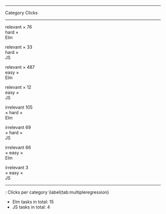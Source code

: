 ---------- --------
Category   Clicks
---------- --------
relevant × 76      
hard ×                                                                    
Elm                                                                 

relevant × 33      
hard ×                                                                    
JS                                                                 

relevant × 487     
easy ×                                                                    
Elm

relevant × 12    
easy ×                                                                    
JS

irrelevant 105     
× hard ×                                                                  
Elm                                                                 

irrelevant 69    
× hard ×                                                                  
JS                                                                 

irrelevant 66     
× easy ×                                                                  
Elm

irrelevant 3     
× easy ×                                                                  
JS
---------- -------

: Clicks per category
\label{tab:multipleregression}

* Elm tasks in total: 15
* JS tasks in total: 4
